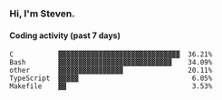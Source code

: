 ### Hi, I'm Steven.

#### Coding activity (past 7 days)
```
C           ▓▓▓▓▓▓▓▓▓▓▓▓▓▓▓▓▓▓▓▓▓▓▓▓▓▓▓▓▓▓  36.21%
Bash        ▓▓▓▓▓▓▓▓▓▓▓▓▓▓▓▓▓▓▓▓▓▓▓▓▓▓▓▓    34.09%
other       ▓▓▓▓▓▓▓▓▓▓▓▓▓▓▓▓                20.11%
TypeScript  ▓▓▓▓▓                            6.05%
Makefile    ▓▓                               3.53%
```
